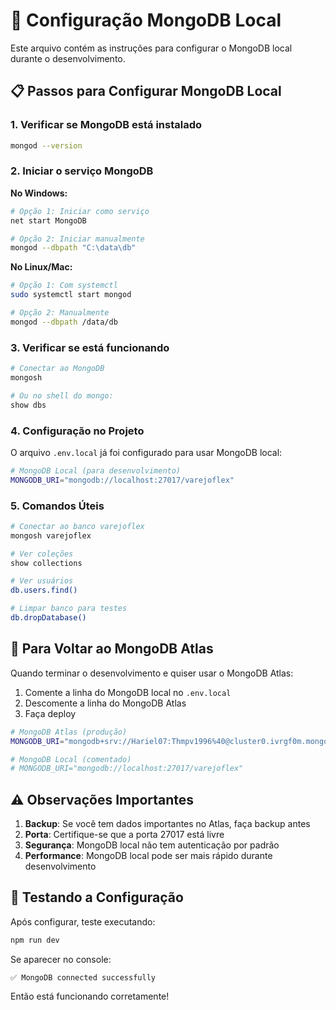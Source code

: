 # 🔧 Configuração MongoDB Local

Este arquivo contém as instruções para configurar o MongoDB local durante o desenvolvimento.

## 📋 Passos para Configurar MongoDB Local

### 1. **Verificar se MongoDB está instalado**
```bash
mongod --version
```

### 2. **Iniciar o serviço MongoDB**

**No Windows:**
```bash
# Opção 1: Iniciar como serviço
net start MongoDB

# Opção 2: Iniciar manualmente
mongod --dbpath "C:\data\db"
```

**No Linux/Mac:**
```bash
# Opção 1: Com systemctl
sudo systemctl start mongod

# Opção 2: Manualmente
mongod --dbpath /data/db
```

### 3. **Verificar se está funcionando**
```bash
# Conectar ao MongoDB
mongosh

# Ou no shell do mongo:
show dbs
```

### 4. **Configuração no Projeto**

O arquivo `.env.local` já foi configurado para usar MongoDB local:

```bash
# MongoDB Local (para desenvolvimento)
MONGODB_URI="mongodb://localhost:27017/varejoflex"
```

### 5. **Comandos Úteis**

```bash
# Conectar ao banco varejoflex
mongosh varejoflex

# Ver coleções
show collections

# Ver usuários
db.users.find()

# Limpar banco para testes
db.dropDatabase()
```

## 🔄 Para Voltar ao MongoDB Atlas

Quando terminar o desenvolvimento e quiser usar o MongoDB Atlas:

1. Comente a linha do MongoDB local no `.env.local`
2. Descomente a linha do MongoDB Atlas
3. Faça deploy

```bash
# MongoDB Atlas (produção)
MONGODB_URI="mongodb+srv://Hariel07:Thmpv1996%40@cluster0.ivrgf0m.mongodb.net/varejoflex?retryWrites=true&w=majority&appName=Cluster0&connectTimeoutMS=30000&socketTimeoutMS=30000&serverSelectionTimeoutMS=30000&maxPoolSize=10"

# MongoDB Local (comentado)
# MONGODB_URI="mongodb://localhost:27017/varejoflex"
```

## ⚠️ Observações Importantes

1. **Backup**: Se você tem dados importantes no Atlas, faça backup antes
2. **Porta**: Certifique-se que a porta 27017 está livre
3. **Segurança**: MongoDB local não tem autenticação por padrão
4. **Performance**: MongoDB local pode ser mais rápido durante desenvolvimento

## 🚀 Testando a Configuração

Após configurar, teste executando:

```bash
npm run dev
```

Se aparecer no console:
```
✅ MongoDB connected successfully
```

Então está funcionando corretamente!
